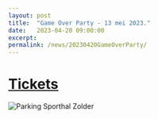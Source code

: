 ```yaml
---
layout: post
title:  "Game Over Party - 13 mei 2023."
date:   2023-04-20 09:00:00
excerpt: 
permalink: /news/20230420GameOverParty/
---
```


<p align="center">

# [Tickets](https://trooper.be/GBasketZolder/)

![Parking Sporthal Zolder](/news/img/instagameover.jpg)

<p align="center">
